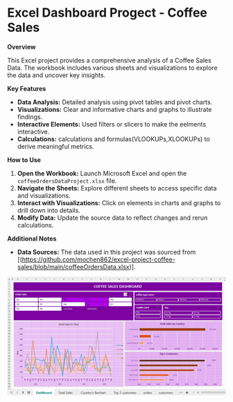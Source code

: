 # Excel Dashboard Progect - Coffee Sales
**Overview**

This Excel project provides a comprehensive analysis of a Coffee Sales Data. The workbook includes various sheets and visualizations to explore the data and uncover key insights.

**Key Features**

* **Data Analysis:** Detailed analysis using pivot tables and pivot charts.
* **Visualizations:** Clear and informative charts and graphs to illustrate findings.
* **Interactive Elements:**  Used  filters or slicers to make the eelments interactive.
* **Calculations:** calculations and formulas(VLOOKUPs,XLOOKUPs) to derive meaningful metrics.

**How to Use**

1. **Open the Workbook:** Launch Microsoft Excel and open the `coffeeOrdersDataProject.xlsx` file.
2. **Navigate the Sheets:** Explore different sheets to access specific data and visualizations.
3. **Interact with Visualizations:** Click on elements in charts and graphs to drill down into details.
4. **Modify Data:** Update the source data to reflect changes and rerun calculations.

**Additional Notes**

* **Data Sources:** The data used in this project was sourced from [(https://github.com/mochen862/excel-project-coffee-sales/blob/main/coffeeOrdersData.xlsx)].


![Excel Dashboard](Capture.png)
